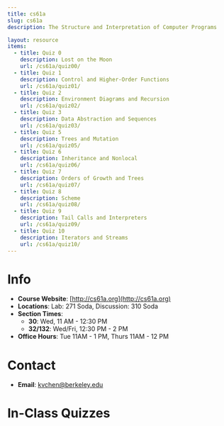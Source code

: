 ```yaml
---
title: cs61a
slug: cs61a
description: The Structure and Interpretation of Computer Programs

layout: resource
items:
  - title: Quiz 0
    description: Lost on the Moon
    url: /cs61a/quiz00/
  - title: Quiz 1
    description: Control and Higher-Order Functions
    url: /cs61a/quiz01/
  - title: Quiz 2
    description: Environment Diagrams and Recursion
    url: /cs61a/quiz02/
  - title: Quiz 3
    description: Data Abstraction and Sequences
    url: /cs61a/quiz03/
  - title: Quiz 5
    description: Trees and Mutation
    url: /cs61a/quiz05/
  - title: Quiz 6
    description: Inheritance and Nonlocal
    url: /cs61a/quiz06/
  - title: Quiz 7
    description: Orders of Growth and Trees
    url: /cs61a/quiz07/
  - title: Quiz 8
    description: Scheme
    url: /cs61a/quiz08/
  - title: Quiz 9
    description: Tail Calls and Interpreters
    url: /cs61a/quiz09/
  - title: Quiz 10
    description: Iterators and Streams
    url: /cs61a/quiz10/
---
```


# Info

* **Course Website**: [http://cs61a.org](http://cs61a.org)
* **Locations**: Lab: 271 Soda, Discussion: 310 Soda
* **Section Times**:
  * **30**: Wed, 11 AM - 12:30 PM
  * **32/132**: Wed/Fri, 12:30 PM - 2 PM
* **Office Hours**: Tue 11AM - 1 PM, Thurs 11AM - 12 PM


# Contact

* **Email**: [kvchen@berkeley.edu](mailto:kvchen@berkeley.edu)


# In-Class Quizzes
